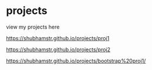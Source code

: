 # projects
view my projects here

https://shubhamstr.github.io/projects/proj1

https://shubhamstr.github.io/projects/proj2

https://shubhamstr.github.io/projects/bootstrap%20proj1/
